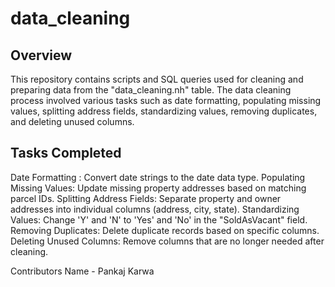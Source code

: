 # data_cleaning

## Overview
This repository contains scripts and SQL queries used for cleaning and preparing data from the "data_cleaning.nh" table. The data cleaning process involved various tasks such as date formatting, populating missing values, splitting address fields, standardizing values, removing duplicates, and deleting unused columns.

## Tasks Completed
Date Formatting : Convert date strings to the date data type.
Populating Missing Values: Update missing property addresses based on matching parcel IDs.
Splitting Address Fields: Separate property and owner addresses into individual columns (address, city, state).
Standardizing Values: Change 'Y' and 'N' to 'Yes' and 'No' in the "SoldAsVacant" field.
Removing Duplicates: Delete duplicate records based on specific columns.
Deleting Unused Columns: Remove columns that are no longer needed after cleaning.


Contributors
Name - Pankaj Karwa
